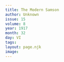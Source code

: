 ```yaml
---
title: The Modern Samson
author: Unknown
issue: 15
volume: 8
year: 1917
month: 32
day: VI
tags:
layout: page.njk
image:
---
```






